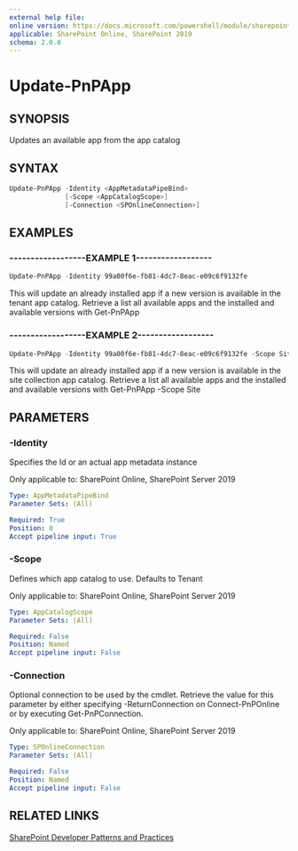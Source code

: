 ```yaml
---
external help file:
online version: https://docs.microsoft.com/powershell/module/sharepoint-pnp/update-pnpapp
applicable: SharePoint Online, SharePoint 2019
schema: 2.0.0
---
```

# Update-PnPApp

## SYNOPSIS
Updates an available app from the app catalog

## SYNTAX

```powershell
Update-PnPApp -Identity <AppMetadataPipeBind>
              [-Scope <AppCatalogScope>]
              [-Connection <SPOnlineConnection>]
```

## EXAMPLES

### ------------------EXAMPLE 1------------------
```powershell
Update-PnPApp -Identity 99a00f6e-fb81-4dc7-8eac-e09c6f9132fe
```

This will update an already installed app if a new version is available in the tenant app catalog. Retrieve a list all available apps and the installed and available versions with Get-PnPApp

### ------------------EXAMPLE 2------------------
```powershell
Update-PnPApp -Identity 99a00f6e-fb81-4dc7-8eac-e09c6f9132fe -Scope Site
```

This will update an already installed app if a new version is available in the site collection app catalog. Retrieve a list all available apps and the installed and available versions with Get-PnPApp -Scope Site

## PARAMETERS

### -Identity
Specifies the Id or an actual app metadata instance

Only applicable to: SharePoint Online, SharePoint Server 2019

```yaml
Type: AppMetadataPipeBind
Parameter Sets: (All)

Required: True
Position: 0
Accept pipeline input: True
```

### -Scope
Defines which app catalog to use. Defaults to Tenant

Only applicable to: SharePoint Online, SharePoint Server 2019

```yaml
Type: AppCatalogScope
Parameter Sets: (All)

Required: False
Position: Named
Accept pipeline input: False
```

### -Connection
Optional connection to be used by the cmdlet. Retrieve the value for this parameter by either specifying -ReturnConnection on Connect-PnPOnline or by executing Get-PnPConnection.

Only applicable to: SharePoint Online, SharePoint Server 2019

```yaml
Type: SPOnlineConnection
Parameter Sets: (All)

Required: False
Position: Named
Accept pipeline input: False
```

## RELATED LINKS

[SharePoint Developer Patterns and Practices](https://aka.ms/sppnp)
